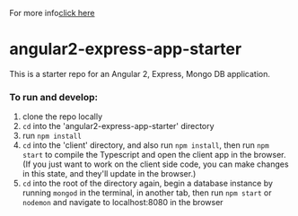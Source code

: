For more info<a href="https://medium.com/defmethod-works/building-an-express-node-js-app-with-angular-2-and-the-twitter-api-4eebd06fecff#.83pct8s6z">click here</a>
# angular2-express-app-starter
This is a starter repo for an Angular 2, Express, Mongo DB application.

### To run and develop:
1. clone the repo locally
2. `cd` into the 'angular2-express-app-starter' directory
3. run `npm install`
4. `cd` into the 'client' directory, and also run `npm install`, then run `npm start` to compile the Typescript and open the client app in the browser. (If you just want to work on the client side code, you can make changes in this state, and they'll update in the browser.)
5. `cd` into the root of the directory again, begin a database instance by running `mongod` in the terminal, in another tab, then run `npm start` or `nodemon` and navigate to localhost:8080 in the browser
